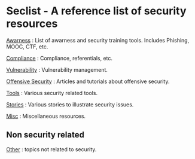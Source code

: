 # Seclist - A reference list of security resources

[Awarness](awarness/README.md) : List of awarness and security training tools. Includes Phishing, MOOC, CTF, etc.

[Compliance](compliance/README.md) : Compliance, referentials, etc.

[Vulnerability](vulnerability/README.md) : Vulnerability management.

[Offensive Security](offensive/README.md) : Articles and tutorials about offensive security.

[Tools](tools/README.md) : Various security related tools.

[Stories](stories/README.md) :  Various stories to illustrate security issues.

[Misc](misc/README.md) : Miscellaneous resources.

## Non security related
[Other](other/README.md) : topics not related to security.


